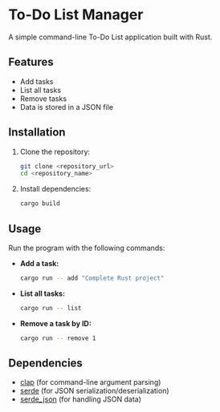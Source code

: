 # To-Do List Manager

A simple command-line To-Do List application built with Rust.

## Features

- Add tasks
- List all tasks
- Remove tasks
- Data is stored in a JSON file

## Installation

1. Clone the repository:
   ```sh
   git clone <repository_url>
   cd <repository_name>
   ```
2. Install dependencies:
   ```sh
   cargo build
   ```

## Usage

Run the program with the following commands:

- **Add a task:**

  ```sh
  cargo run -- add "Complete Rust project"
  ```

- **List all tasks:**

  ```sh
  cargo run -- list
  ```

- **Remove a task by ID:**

  ```sh
  cargo run -- remove 1
  ```

## Dependencies

- [clap](https://crates.io/crates/clap) (for command-line argument parsing)
- [serde](https://crates.io/crates/serde) (for JSON serialization/deserialization)
- [serde\_json](https://crates.io/crates/serde_json) (for handling JSON data)


